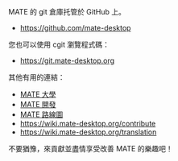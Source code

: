 <!--
.. link:
.. description:
.. tags: Development
.. date: 2011-12-05 12:00:30
.. title: 開發
.. slug: development
-->

MATE 的 git 倉庫托管於 GitHub 上。

  * <https://github.com/mate-desktop>

您也可以使用 cgit 瀏覽程式碼：

  * <https://git.mate-desktop.org>

 其他有用的連結：

  * [MATE 大學](/blog/2013-03-12-mate-university/)
  * [MATE 開發](https://wiki.mate-desktop.org/dev-doc)
  * [MATE 路線圖](https://wiki.mate-desktop.org/roadmap)
  * <https://wiki.mate-desktop.org/contribute>
  * <https://wiki.mate-desktop.org/translation>
  
不要猶豫，來貢獻並盡情享受改善 MATE 的樂趣吧！

